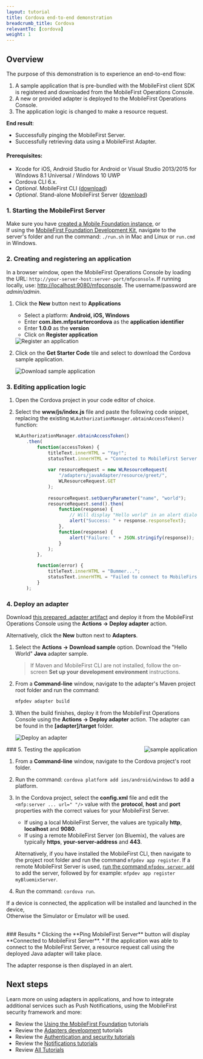 ```yaml
---
layout: tutorial
title: Cordova end-to-end demonstration
breadcrumb_title: Cordova
relevantTo: [cordova]
weight: 1
---
```

## Overview
The purpose of this demonstration is to experience an end-to-end flow:

1. A sample application that is pre-bundled with the MobileFirst client SDK is registered and downloaded from the MobileFirst Operations Console.
2. A new or provided adapter is deployed to the MobileFirst Operations Console.  
3. The application logic is changed to make a resource request.

**End result**:

* Successfully pinging the MobileFirst Server.
* Successfully retrieving data using a MobileFirst Adapter.

#### Prerequisites:

* Xcode for iOS, Android Studio for Android or Visual Studio 2013/2015 for Windows 8.1 Universal / Windows 10 UWP
* Cordova CLI 6.x.
* *Optional*. MobileFirst CLI ([download]({{site.baseurl}}/downloads))
* *Optional*. Stand-alone MobileFirst Server ([download]({{site.baseurl}}/downloads))

### 1. Starting the MobileFirst Server
Make sure you have [created a Mobile Foundation instance](../../bluemix/using-mobile-foundation), or  
If using the [MobileFirst Foundation Development Kit](../../installation-configuration/development/mobilefirst), navigate to the server's folder and run the command: `./run.sh` in Mac and Linux or `run.cmd` in Windows.

### 2. Creating and registering an application

In a browser window, open the MobileFirst Operations Console by loading the URL: `http://your-server-host:server-port/mfpconsole`. If running locally, use: [http://localhost:9080/mfpconsole](http://localhost:9080/mfpconsole). The username/password are *admin/admin*.
 
1. Click the **New** button next to **Applications**
    * Select a platform: **Android, iOS, Windows**
    * Enter **com.ibm.mfpstartercordova** as the **application identifier**
    * Enter **1.0.0** as the **version**
    * Click on **Register application**

    <img class="gifplayer" alt="Register an application" src="register-an-application-cordova.png"/>
 
2. Click on the **Get Starter Code** tile and select to download the Cordova sample application.

    <img class="gifplayer" alt="Download sample application" src="download-starter-code-cordova.png"/>
 
### 3. Editing application logic

1. Open the Cordova project in your code editor of choice.

2. Select the **www/js/index.js** file and paste the following code snippet, replacing the existing `WLAuthorizationManager.obtainAccessToken()` function:

    ```javascript
    WLAuthorizationManager.obtainAccessToken()
        .then(
            function(accessToken) {
                titleText.innerHTML = "Yay!";
                statusText.innerHTML = "Connected to MobileFirst Server";
                
                var resourceRequest = new WLResourceRequest(
                    "/adapters/javaAdapter/resource/greet/",
                    WLResourceRequest.GET
                );
                
                resourceRequest.setQueryParameter("name", "world");
                resourceRequest.send().then(
                    function(response) {
                        // Will display "Hello world" in an alert dialog.
                        alert("Success: " + response.responseText);
                    },
                    function(response) {
                        alert("Failure: " + JSON.stringify(response));
                    }
                );
            },

            function(error) {
                titleText.innerHTML = "Bummer...";
                statusText.innerHTML = "Failed to connect to MobileFirst Server";
            }
        );
    ```
    
### 4. Deploy an adapter
Download [this prepared .adapter artifact](../javaAdapter.adapter) and deploy it from the MobileFirst Operations Console using the **Actions → Deploy adapter** action.

Alternatively, click the **New** button next to **Adapters**.  
        
1. Select the **Actions → Download sample** option. Download the "Hello World" **Java** adapter sample.

    > If Maven and MobileFirst CLI are not installed, follow the on-screen **Set up your development environment** instructions.

2. From a **Command-line** window, navigate to the adapter's Maven project root folder and run the command:

    ```bash
    mfpdev adapter build
    ```

3. When the build finishes, deploy it from the MobileFirst Operations Console using the **Actions → Deploy adapter** action. The adapter can be found in the **[adapter]/target** folder.
    
    <img class="gifplayer" alt="Deploy an adapter" src="create-an-adapter.png"/>   


<img src="cordovaQuickStart.png" alt="sample application" style="float:right"/>
### 5. Testing the application

1. From a **Command-line** window, navigate to the Cordova project's root folder.
2. Run the command: `cordova platform add ios/android/windows` to add a platform.
3. In the Cordova project, select the **config.xml** file and edit the  `<mfp:server ... url=" "/>` value with the **protocol**, **host** and **port** properties with the correct values for your MobileFirst Server.
    * If using a local MobileFirst Server, the values are typically **http**, **localhost** and **9080**.
    * If using a remote MobileFirst Server (on Bluemix), the values are typically **https**, **your-server-address** and **443**.

    Alternatively, if you have installed the MobileFirst CLI, then navigate to the project root folder and run the command `mfpdev app register`. If a remote MobileFirst Server is used, [run the command `mfpdev server add`](../../using-the-mfpf-sdk/using-mobilefirst-cli-to-manage-mobilefirst-artifacts/#add-a-new-server-instance) to add the server, followed by for example: `mfpdev app register myBluemixServer`.

4. Run the command: `cordova run`.

If a device is connected, the application will be installed and launched in the device,  
Otherwise the Simulator or Emulator will be used.

<br clear="all"/>
### Results
* Clicking the **Ping MobileFirst Server** button will display **Connected to MobileFirst Server**.
* If the application was able to connect to the MobileFirst Server, a resource request call using the deployed Java adapter will take place.

The adapter response is then displayed in an alert.

## Next steps
Learn more on using adapters in applications, and how to integrate additional services such as Push Notifications, using the MobileFirst security framework and more:

- Review the [Using the MobileFirst Foundation](../../using-the-mfpf-sdk/) tutorials
- Review the [Adapters development](../../adapters/) tutorials
- Review the [Authentication and security tutorials](../../authentication-and-security/)
- Review the [Notifications tutorials](../../notifications/)
- Review [All Tutorials](../../all-tutorials)
